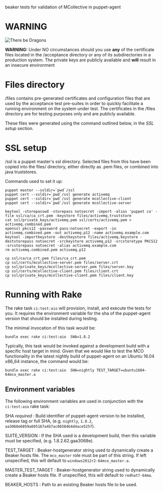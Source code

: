 beaker tests for validation of MCollective in puppet-agent

# WARNING

![There be Dragons](http://upload.wikimedia.org/wikipedia/commons/thumb/b/bc/Chinese_black_dragon.svg/235px-Chinese_black_dragon.svg.png)

**WARNING:** Under NO circumstances should you use **any** of the
certificate files located in the /acceptance directory or any of
its subdirectories in a production system. The private keys are
publicly available and **will** result in an insecure environment

# Files directory

/files contains pre-generated certificates and configuration files
that are used by the acceptance test pre-suites in order to quickly
facilitate a running environment on the system under test. The
certificates in the /files directory are for testing purposes only
and are publicly available.

These files were generated using the command outlined below, in the
*SSL setup* section.

# SSL setup

/ssl is a puppet master's ssl directory.  Selected files from this
have been copied into the files/ directory, either directly as .pem
files, or combined into java truststores.

Commands used to set it up:

    puppet master --ssldir=`pwd`/ssl
    puppet cert --ssldir=`pwd`/ssl generate activemq
    puppet cert --ssldir=`pwd`/ssl generate mcollective-client
    puppet cert --ssldir=`pwd`/ssl generate mcollective-server

    keytool -storepasswd -storepass notsecret -import -alias 'puppet ca' -file ssl/ca/ca_crt.pem -keystore files/activemq.truststore
    cat ssl/private_keys/activemq.pem ssl/certs/activemq.pem > activemq.combined.pem
    openssl pkcs12 -password pass:notsecret -export -in activemq.combined.pem -out activemq.p12 -name activemq.example.com
    keytool -importkeystore -destkeystore files/activemq.keystore -deststorepass notsecret -srckeystore activemq.p12 -srcstoretype PKCS12 -srcstorepass notsecret -alias activemq.example.com
    rm activemq.combined.pem activemq.p12

    cp ssl/ca/ca_crt.pem files/ca_crt.pem
    cp ssl/certs/mcollective-server.pem files/server.crt
    cp ssl/private_keys/mcollective-server.pem files/server.key
    cp ssl/certs/mcollective-client.pem files/client.crt
    cp ssl/private_keys/mcollective-client.pem files/client.key

# Running with Rake

The rake task `ci:test:aio` will provision, install, and execute the tests
for you. It requires the environment variable for the sha of the puppet-agent
version that should be installed during testing.

The minimal invocation of this task would be:
```
bundle exec rake ci:test:aio  SHA=1.8.2
```

Typically, this task would be invoked against a development build with a
specific host target in mind. Given that we would like to test the MCO
functionality in the latest nightly build of puppet-agent on an Ubuntu 16.04
x86_64 instance, the command would be:
```
bundle exec rake ci:test:aio  SHA=nightly TEST_TARGET=ubuntu1604-64mco_master.a
```

## Environment variables
The following environment variables are used in conjunction with the
`ci:test:aio` rake task:

SHA  _required_
    :  Build identifier of puppet-agent version to be installed, release tag
    or full SHA, (e.g. `nightly`, `1.8.2`,
    `aa3068e6859a695167a4b7ac06584b4d4ace525f`).

SUITE_VERSION
    :  If the SHA used is a development build, then this variable must be
    specified, (e.g. 1.8.2.62.gaa3068e).

TEST_TARGET
    :  Beaker-hostgenerator string used to dynamically create a Beaker hosts
    file. The `mco_master` role must be part of this string. If left
    unspecified, this will default to `windows2012r2-64mco_master.a`.

MASTER_TEST_TARGET
    :  Beaker-hostgenerator string used to dynamically create a Beaker hosts
    file. If unspecified, this will default to `redhat7-64ma`.

BEAKER_HOSTS
    :  Path to an existing Beaker hosts file to be used.
